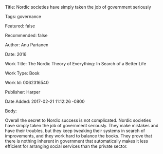 Title:  Nordic societies have simply taken the job of government seriously

Tags:   governance

Featured: false

Recommended: false

Author: Anu Partanen

Date:   2016

Work Title: The Nordic Theory of Everything: In Search of a Better Life

Work Type: Book

Work Id: 0062316540

Publisher: Harper

Date Added: 2017-02-21 11:12:26 -0800

Body: 

Overall the secret to Nordic success is not complicated. Nordic societies have simply taken the job of government seriously. They make mistakes and have their troubles, but they keep tweaking their systems in search of improvements, and they work hard to balance the books. They prove that there is nothing inherent in government that automatically makes it less efficient for arranging social services than the private sector. 

